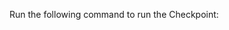 Run the following command to run the Checkpoint:

```python name="tests/integration/docusaurus/deployment_patterns/aws_cloud_storage_pandas.py run checkpoint"
```
